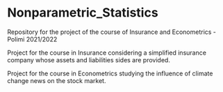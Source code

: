 # Nonparametric_Statistics
Repository for the project of the course of Insurance and Econometrics - Polimi 2021/2022

Project for the course in Insurance considering a simplified insurance company whose assets and liabilities sides are provided.

Project for the course in Econometrics studying the influence of climate change news on the stock market.